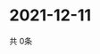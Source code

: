 # 2021-12-11
  共 0条

  <!-- BEGIN -->
  <!-- 最后更新时间Sat Dec 11 2021 03:03:29 GMT+0000 (Coordinated Universal Time) -->
  
  <!-- END -->
  
  